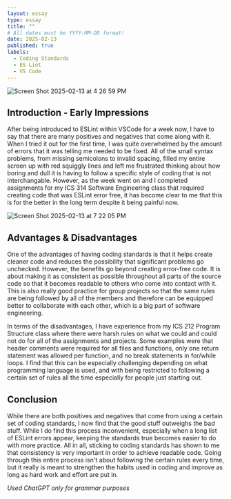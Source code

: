```yaml
---
layout: essay
type: essay
title: ""
# All dates must be YYYY-MM-DD format!
date: 2025-02-13
published: true
labels:
  - Coding Standards
  - ES Lint
  - VS Code
---
```

![Screen Shot 2025-02-13 at 4 26 59 PM](https://github.com/user-attachments/assets/a6d85793-4f94-4964-8e3d-deaab8d83d10)


## Introduction - Early Impressions
After being introduced to ESLint within VSCode for a week now, I have to say that there are many positives and negatives that come along with it. When I tried it out for the first time, I was quite overwhelmed by the amount of errors that it was telling me needed to be fixed. All of the small syntax problems, from missing semicolons to invalid spacing, filled my entire screen up with red squiggly lines and left me frustrated thinking about how boring and dull it is having to follow a specific style of coding that is not interchangable. However, as the week went on and I completed assignments for my ICS 314 Software Engineering class that required creating code that was ESLint error free, it has become clear to me that this is for the better in the long term despite it being painful now.

![Screen Shot 2025-02-13 at 7 22 05 PM](https://github.com/user-attachments/assets/57eb5f4f-8da9-44f3-af32-78d88e0a6de7)

## Advantages & Disadvantages
One of the advantages of having coding standards is that it helps create cleaner code and reduces the possibility that significant problems go unchecked. However, the benefits go beyond creating error-free code. It is about making it as consistent as possible throughout all parts of the source code so that it becomes readable to others who come into contact with it. This is also really good practice for group projects so that the same rules are being followed by all of the members and therefore can be equipped better to collaborate with each other, which is a big part of software engineering.

In terms of the disadvantages, I have experience from my ICS 212 Program Structure class where there were harsh rules on what we could and could not do for all of the assignments and projects. Some examples were that header comments were required for all files and functions, only one return statement was allowed per function, and no break statements in for/while loops. I find that this can be especially challenging depending on what programming language is used, and with being restricted to following a certain set of rules all the time especially for people just starting out.


## Conclusion

While there are both positives and negatives that come from using a certain set of coding standards, I now find that the good stuff outweighs the bad stuff. While I do find this process inconvenient, especially when a long list of ESLint errors appear, keeping the standards true becomes easier to do with more practice. All in all, sticking to coding standards has shown to me that consistency is very important in order to achieve readable code. Going through this entire process isn't about following the certain rules every time, but it really is meant to strengthen the habits used in coding and improve as long as hard work and effort are put in.


*Used ChatGPT only for grammar purposes*
